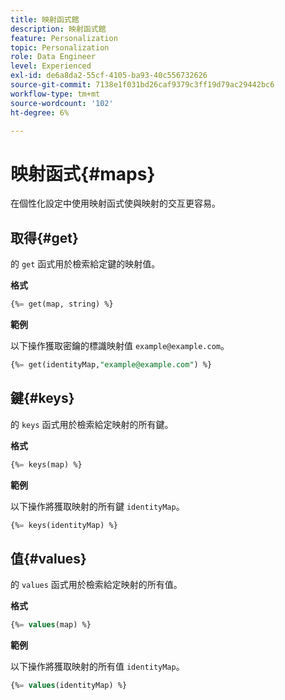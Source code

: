 ```yaml
---
title: 映射函式館
description: 映射函式館
feature: Personalization
topic: Personalization
role: Data Engineer
level: Experienced
exl-id: de6a8da2-55cf-4105-ba93-40c556732626
source-git-commit: 7138e1f031bd26caf9379c3ff19d79ac29442bc6
workflow-type: tm+mt
source-wordcount: '102'
ht-degree: 6%

---
```


# 映射函式{#maps}

在個性化設定中使用映射函式使與映射的交互更容易。

## 取得{#get}

的 `get` 函式用於檢索給定鍵的映射值。

**格式**

```sql
{%= get(map, string) %}
```

**範例**

以下操作獲取密鑰的標識映射值 `example@example.com`。

```sql
{%= get(identityMap,"example@example.com") %}
```

## 鍵{#keys}

的 `keys` 函式用於檢索給定映射的所有鍵。

**格式**

```sql
{%= keys(map) %}
```

**範例**

以下操作將獲取映射的所有鍵 `identityMap`。

```sql
{%= keys(identityMap) %}
```

## 值{#values}

的 `values` 函式用於檢索給定映射的所有值。

**格式**

```sql
{%= values(map) %}
```

**範例**

以下操作將獲取映射的所有值 `identityMap`。

```sql
{%= values(identityMap) %}
```
